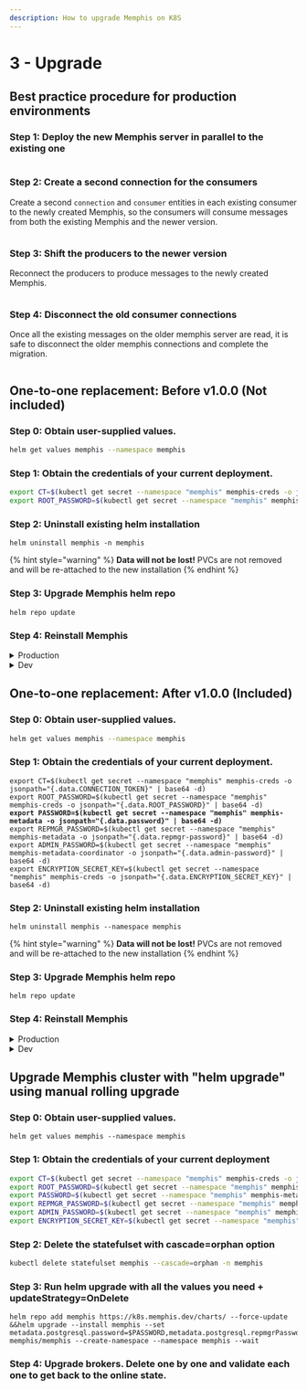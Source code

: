 ```yaml
---
description: How to upgrade Memphis on K8S
---
```


# 3 - Upgrade

## Best practice procedure for production environments

### Step 1: Deploy the new Memphis server in parallel to the existing one

<figure><img src="../../.gitbook/assets/migration #1.jpeg" alt=""><figcaption></figcaption></figure>

### Step 2: Create a second connection for the consumers

Create a second `connection` and `consumer` entities in each existing consumer to the newly created Memphis, so the consumers will consume messages from both the existing Memphis and the newer version.

<figure><img src="../../.gitbook/assets/migration #2.jpeg" alt=""><figcaption></figcaption></figure>

### Step 3: Shift the producers to the newer version

Reconnect the producers to produce messages to the newly created Memphis.

<figure><img src="../../.gitbook/assets/migration #3.jpeg" alt=""><figcaption></figcaption></figure>

### Step 4: Disconnect the old consumer connections

Once all the existing messages on the older memphis server are read, it is safe to disconnect the older memphis connections and complete the migration.

<figure><img src="../../.gitbook/assets/migration #4.jpeg" alt=""><figcaption></figcaption></figure>

## One-to-one replacement: Before v1.0.0 (Not included)

### Step 0: Obtain user-supplied values.

```bash
helm get values memphis --namespace memphis
```

### Step 1: Obtain the credentials of your current deployment.

```bash
export CT=$(kubectl get secret --namespace "memphis" memphis-creds -o jsonpath="{.data.CONNECTION_TOKEN}" | base64 -d)
export ROOT_PASSWORD=$(kubectl get secret --namespace "memphis" memphis-creds -o jsonpath="{.data.ROOT_PASSWORD}" | base64 -d)
```

### Step 2: Uninstall existing helm installation

```
helm uninstall memphis -n memphis
```

{% hint style="warning" %}
**Data will not be lost!** PVCs are not removed and will be re-attached to the new installation
{% endhint %}

### Step 3: Upgrade Memphis helm repo

```
helm repo update
```

### Step 4: Reinstall Memphis

<details>

<summary>Production</summary>

Production-grade Memphis with a minimum of three memphis brokers configured in cluster-mode. Add user-supplied values if necessary.

```bash
helm repo add memphis https://k8s.memphis.dev/charts/ --force-update && 
helm install memphis --set global.cluster.enabled="true",connectionToken=$CT,rootPwd=$ROOT_PASSWORD memphis/memphis --create-namespace --namespace memphis --wait
```

</details>

<details>

<summary>Dev</summary>

Standalone installation of Memphis with a single broker. Add user-supplied values if necessary.

```bash
helm repo add memphis https://k8s.memphis.dev/charts/ --force-update && 
helm install memphis --set connectionToken=$CT,rootPwd=$ROOT_PASSWORD memphis/memphis --create-namespace --namespace memphis --wait
```

</details>

## One-to-one replacement: After v1.0.0 (Included)

### Step 0: Obtain user-supplied values.

```bash
helm get values memphis --namespace memphis
```

### Step 1: Obtain the credentials of your current deployment.

<pre class="language-bash"><code class="lang-bash">export CT=$(kubectl get secret --namespace "memphis" memphis-creds -o jsonpath="{.data.CONNECTION_TOKEN}" | base64 -d)
export ROOT_PASSWORD=$(kubectl get secret --namespace "memphis" memphis-creds -o jsonpath="{.data.ROOT_PASSWORD}" | base64 -d)
<strong>export PASSWORD=$(kubectl get secret --namespace "memphis" memphis-metadata -o jsonpath="{.data.password}" | base64 -d)
</strong>export REPMGR_PASSWORD=$(kubectl get secret --namespace "memphis" memphis-metadata -o jsonpath="{.data.repmgr-password}" | base64 -d)
export ADMIN_PASSWORD=$(kubectl get secret --namespace "memphis" memphis-metadata-coordinator -o jsonpath="{.data.admin-password}" | base64 -d)
export ENCRYPTION_SECRET_KEY=$(kubectl get secret --namespace "memphis" memphis-creds -o jsonpath="{.data.ENCRYPTION_SECRET_KEY}" | base64 -d)
</code></pre>

### Step 2: Uninstall existing helm installation

```
helm uninstall memphis --namespace memphis
```

{% hint style="warning" %}
**Data will not be lost!** PVCs are not removed and will be re-attached to the new installation
{% endhint %}

### Step 3: Upgrade Memphis helm repo

```
helm repo update
```

### Step 4: Reinstall Memphis

<details>

<summary>Production</summary>

Production-grade Memphis with a minimum of three memphis brokers configured in cluster-mode. Add user-supplied values if necessary.

```bash
helm repo add memphis https://k8s.memphis.dev/charts/ --force-update && 
helm install memphis --set global.cluster.enabled="true",metadata.postgresql.password=$PASSWORD,metadata.postgresql.repmgrPassword=$REPMGR_PASSWORD,metadata.pgpool.adminPassword=$ADMIN_PASSWORD,memphis.creds.connectionToken=$CT,memphis.creds.rootPwd=$ROOT_PASSWORD,memphis.creds.encryptionSecretKey=$ENCRYPTION_SECRET_KEY  memphis/memphis --create-namespace --namespace memphis --wait
```

</details>

<details>

<summary>Dev</summary>

Standalone installation of Memphis with a single broker. Add user-supplied values if necessary.

```bash
helm repo add memphis https://k8s.memphis.dev/charts/ --force-update && 
helm install memphis --set metadata.postgresql.password=$PASSWORD,metadata.postgresql.repmgrPassword=$REPMGR_PASSWORD,metadata.pgpool.adminPassword=$ADMIN_PASSWORD,memphis.creds.connectionToken=$CT,memphis.creds.rootPwd=$ROOT_PASSWORD,memphis.creds.encryptionSecretKey=$ENCRYPTION_SECRET_KEY  memphis/memphis --create-namespace --namespace memphis --wait
```

</details>



## Upgrade Memphis cluster with "helm upgrade" using manual rolling upgrade&#x20;

### Step 0: Obtain user-supplied values. <a href="#step-0-obtain-user-supplied-values." id="step-0-obtain-user-supplied-values."></a>

```
helm get values memphis --namespace memphis
```

### Step 1: Obtain the credentials of your current deployment <a href="#step-1-obtain-the-credentials-of-your-current-deployment" id="step-1-obtain-the-credentials-of-your-current-deployment"></a>

```bash
export CT=$(kubectl get secret --namespace "memphis" memphis-creds -o jsonpath="{.data.CONNECTION_TOKEN}" | base64 -d)
export ROOT_PASSWORD=$(kubectl get secret --namespace "memphis" memphis-creds -o jsonpath="{.data.ROOT_PASSWORD}" | base64 -d)
export PASSWORD=$(kubectl get secret --namespace "memphis" memphis-metadata -o jsonpath="{.data.password}" | base64 -d)
export REPMGR_PASSWORD=$(kubectl get secret --namespace "memphis" memphis-metadata -o jsonpath="{.data.repmgr-password}" | base64 -d)
export ADMIN_PASSWORD=$(kubectl get secret --namespace "memphis" memphis-metadata-coordinator -o jsonpath="{.data.admin-password}" | base64 -d)
export ENCRYPTION_SECRET_KEY=$(kubectl get secret --namespace "memphis" memphis-creds -o jsonpath="{.data.ENCRYPTION_SECRET_KEY}" | base64 -d)
```

### Step 2: Delete the statefulset with cascade=orphan option <a href="#step-2-delete-the-statefulset-with-cascade-orphan-option" id="step-2-delete-the-statefulset-with-cascade-orphan-option"></a>

```bash
kubectl delete statefulset memphis --cascade=orphan -n memphis
```

### Step 3: Run helm upgrade with all the values you need + updateStrategy=OnDelete <a href="#step-3-run-helm-upgrade-with-all-the-values-you-need-+-updatestrategy-ondelete" id="step-3-run-helm-upgrade-with-all-the-values-you-need-+-updatestrategy-ondelete"></a>

```
helm repo add memphis https://k8s.memphis.dev/charts/ --force-update &&helm upgrade --install memphis --set metadata.postgresql.password=$PASSWORD,metadata.postgresql.repmgrPassword=$REPMGR_PASSWORD,metadata.pgpool.adminPassword=$ADMIN_PASSWORD,memphis.creds.connectionToken=$CT,memphis.creds.rootPwd=$ROOT_PASSWORD,memphis.creds.encryptionSecretKey=$ENCRYPTION_SECRET_KEY memphis/memphis --create-namespace --namespace memphis --wait
```

### Step 4: Upgrade brokers. Delete one by one and validate each one to get back to the online state. <a href="#step-4-upgrade-brokers.-delete-one-by-one-and-validate-each-one-to-get-back-to-the-online-state." id="step-4-upgrade-brokers.-delete-one-by-one-and-validate-each-one-to-get-back-to-the-online-state."></a>

###
